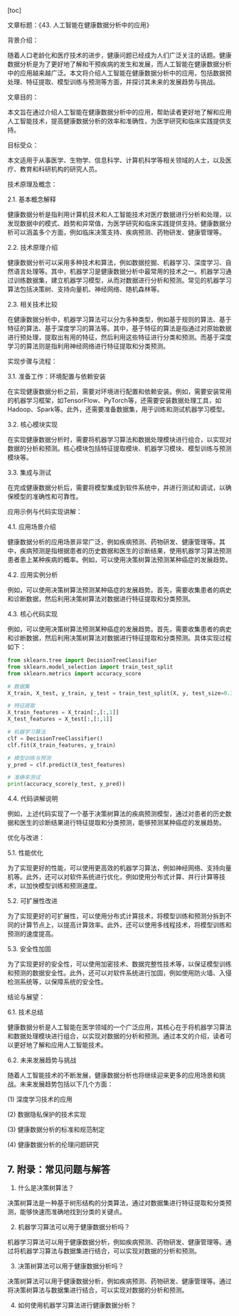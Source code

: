 
[toc]                    
                
                
文章标题：《43. 人工智能在健康数据分析中的应用》

背景介绍：

随着人口老龄化和医疗技术的进步，健康问题已经成为人们广泛关注的话题。健康数据分析是为了更好地了解和干预疾病的发生和发展，而人工智能在健康数据分析中的应用越来越广泛。本文将介绍人工智能在健康数据分析中的应用，包括数据预处理、特征提取、模型训练与预测等方面，并探讨其未来的发展趋势与挑战。

文章目的：

本文旨在通过介绍人工智能在健康数据分析中的应用，帮助读者更好地了解和应用人工智能技术，提高健康数据分析的效率和准确性，为医学研究和临床实践提供支持。

目标受众：

本文适用于从事医学、生物学、信息科学、计算机科学等相关领域的人士，以及医疗、教育和科研机构的研究人员。

技术原理及概念：

2.1. 基本概念解释

健康数据分析是指利用计算机技术和人工智能技术对医疗数据进行分析和处理，以发现数据中的模式、趋势和异常值，为医学研究和临床实践提供支持。健康数据分析可以涵盖多个方面，例如临床决策支持、疾病预测、药物研发、健康管理等。

2.2. 技术原理介绍

健康数据分析可以采用多种技术和算法，例如数据挖掘、机器学习、深度学习、自然语言处理等。其中，机器学习是健康数据分析中最常用的技术之一。机器学习通过训练数据集，建立机器学习模型，从而对数据进行分析和预测。常见的机器学习算法包括决策树、支持向量机、神经网络、随机森林等。

2.3. 相关技术比较

在健康数据分析中，机器学习算法可以分为多种类型，例如基于规则的算法、基于特征的算法、基于深度学习的算法等。其中，基于特征的算法是指通过对原始数据进行预处理，提取出有用的特征，然后利用这些特征进行分类和预测。而基于深度学习的算法则是指利用神经网络进行特征提取和分类预测。

实现步骤与流程：

3.1. 准备工作：环境配置与依赖安装

在实现健康数据分析之前，需要对环境进行配置和依赖安装。例如，需要安装常用的机器学习框架，如TensorFlow、PyTorch等，还需要安装数据处理工具，如Hadoop、Spark等。此外，还需要准备数据集，用于训练和测试机器学习模型。

3.2. 核心模块实现

在实现健康数据分析时，需要将机器学习算法和数据处理模块进行组合，以实现对数据的分析和预测。核心模块包括特征提取模块、机器学习模块、模型训练与预测模块等。

3.3. 集成与测试

在完成健康数据分析后，需要将模型集成到软件系统中，并进行测试和调试，以确保模型的准确性和可靠性。

应用示例与代码实现讲解：

4.1. 应用场景介绍

健康数据分析的应用场景非常广泛，例如疾病预测、药物研发、健康管理等。其中，疾病预测是指根据患者的历史数据和医生的诊断结果，使用机器学习算法预测患者患上某种疾病的概率。例如，可以使用决策树算法预测某种癌症的发展趋势。

4.2. 应用实例分析

例如，可以使用决策树算法预测某种癌症的发展趋势。首先，需要收集患者的病史和诊断数据，然后利用决策树算法对数据进行特征提取和分类预测。

4.3. 核心代码实现

例如，可以使用决策树算法预测某种癌症的发展趋势。首先，需要收集患者的病史和诊断数据，然后利用决策树算法对数据进行特征提取和分类预测。具体实现过程如下：

```python
from sklearn.tree import DecisionTreeClassifier
from sklearn.model_selection import train_test_split
from sklearn.metrics import accuracy_score

# 数据集
X_train, X_test, y_train, y_test = train_test_split(X, y, test_size=0.3, random_state=42)

# 特征提取
X_train_features = X_train[:,[:,1]]
X_test_features = X_test[:,[:,1]]

# 机器学习算法
clf = DecisionTreeClassifier()
clf.fit(X_train_features, y_train)

# 模型训练与预测
y_pred = clf.predict(X_test_features)

# 准确率测试
print(accuracy_score(y_test, y_pred))
```

4.4. 代码讲解说明

例如，上述代码实现了一个基于决策树算法的疾病预测模型，通过对患者的历史数据和医生的诊断结果进行特征提取和分类预测，能够预测某种癌症的发展趋势。

优化与改进：

5.1. 性能优化

为了实现更好的性能，可以使用更高效的机器学习算法，例如神经网络、支持向量机等。此外，还可以对软件系统进行优化，例如使用分布式计算、并行计算等技术，以加快模型训练和预测速度。

5.2. 可扩展性改进

为了实现更好的可扩展性，可以使用分布式计算技术，将模型训练和预测分拆到不同的计算节点上，以提高计算效率。此外，还可以使用多线程技术，将模型训练和预测的速度提高。

5.3. 安全性加固

为了实现更好的安全性，可以使用加密技术、数据完整性技术等，以保证模型训练和预测的数据安全性。此外，还可以对软件系统进行加固，例如使用防火墙、入侵检测系统等，以保障系统的安全性。

结论与展望：

6.1. 技术总结

健康数据分析是人工智能在医学领域的一个广泛应用，其核心在于将机器学习算法和数据处理模块进行组合，以实现对数据的分析和预测。通过本文的介绍，读者可以更好地了解和应用人工智能技术。

6.2. 未来发展趋势与挑战

随着人工智能技术的不断发展，健康数据分析也将继续迎来更多的应用场景和挑战。未来发展趋势包括以下几个方面：

(1) 深度学习技术的应用

(2) 数据隐私保护的技术实现

(3) 健康数据分析的标准和规范制定

(4) 健康数据分析的伦理问题研究



## 7. 附录：常见问题与解答

1. 什么是决策树算法？

决策树算法是一种基于树形结构的分类算法，通过对数据集进行特征提取和分类预测，能够快速而准确地找到分类的关键点。

2. 机器学习算法可以用于健康数据分析吗？

机器学习算法可以用于健康数据分析，例如疾病预测、药物研发、健康管理等。通过将机器学习算法与数据集进行结合，可以实现对数据的分析和预测。

3. 决策树算法可以用于健康数据分析吗？

决策树算法可以用于健康数据分析，例如疾病预测、药物研发、健康管理等。通过将决策树算法与数据集进行结合，可以实现对数据的分析和预测。

4. 如何使用机器学习算法进行健康数据分析？

